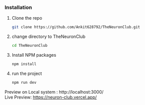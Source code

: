 
### Installation

1. Clone the repo
   ```sh
   git clone https://github.com/Ankit628792/TheNeuronClub.git
   ```
2. change directory to TheNeuronClub 
   ```sh
   cd TheNeuronClub
   ```   
3. Install NPM packages
   ```sh
   npm install
   ```
4. run the project
   ```sh
   npm run dev
   ```   
   
Preview on Local system : http://localhost:3000/
<br />
Live Preview: https://neuron-club.vercel.app/
